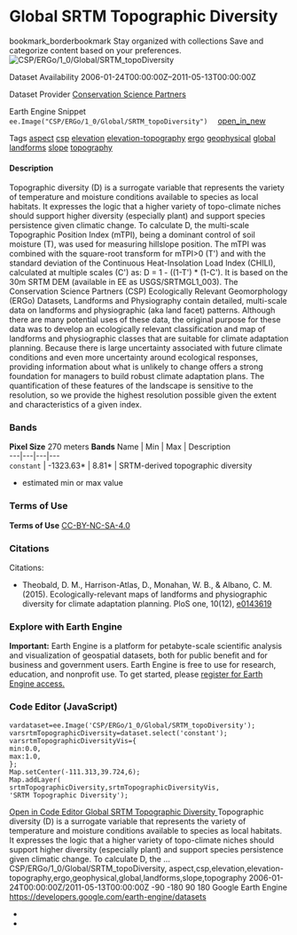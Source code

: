  
#  Global SRTM Topographic Diversity 
bookmark_borderbookmark Stay organized with collections  Save and categorize content based on your preferences. 
![CSP/ERGo/1_0/Global/SRTM_topoDiversity](https://developers.google.com/earth-engine/datasets/images/CSP/CSP_ERGo_1_0_Global_SRTM_topoDiversity_sample.png) 

Dataset Availability
    2006-01-24T00:00:00Z–2011-05-13T00:00:00Z 

Dataset Provider
     [ Conservation Science Partners ](https://www.csp-inc.org/) 

Earth Engine Snippet
     `    ee.Image("CSP/ERGo/1_0/Global/SRTM_topoDiversity")   ` [ open_in_new ](https://code.earthengine.google.com/?scriptPath=Examples:Datasets/CSP/CSP_ERGo_1_0_Global_SRTM_topoDiversity) 

Tags
     [aspect](https://developers.google.com/earth-engine/datasets/tags/aspect) [csp](https://developers.google.com/earth-engine/datasets/tags/csp) [elevation](https://developers.google.com/earth-engine/datasets/tags/elevation) [elevation-topography](https://developers.google.com/earth-engine/datasets/tags/elevation-topography) [ergo](https://developers.google.com/earth-engine/datasets/tags/ergo) [geophysical](https://developers.google.com/earth-engine/datasets/tags/geophysical) [global](https://developers.google.com/earth-engine/datasets/tags/global) [landforms](https://developers.google.com/earth-engine/datasets/tags/landforms) [slope](https://developers.google.com/earth-engine/datasets/tags/slope) [topography](https://developers.google.com/earth-engine/datasets/tags/topography)
#### Description
Topographic diversity (D) is a surrogate variable that represents the variety of temperature and moisture conditions available to species as local habitats. It expresses the logic that a higher variety of topo-climate niches should support higher diversity (especially plant) and support species persistence given climatic change.
To calculate D, the multi-scale Topographic Position Index (mTPI), being a dominant control of soil moisture (T), was used for measuring hillslope position. The mTPI was combined with the square-root transform for mTPI>0 (T') and with the standard deviation of the Continuous Heat-Insolation Load Index (CHILI), calculated at multiple scales (C') as: D = 1 - ((1-T') * (1-C'). It is based on the 30m SRTM DEM (available in EE as USGS/SRTMGL1_003).
The Conservation Science Partners (CSP) Ecologically Relevant Geomorphology (ERGo) Datasets, Landforms and Physiography contain detailed, multi-scale data on landforms and physiographic (aka land facet) patterns. Although there are many potential uses of these data, the original purpose for these data was to develop an ecologically relevant classification and map of landforms and physiographic classes that are suitable for climate adaptation planning. Because there is large uncertainty associated with future climate conditions and even more uncertainty around ecological responses, providing information about what is unlikely to change offers a strong foundation for managers to build robust climate adaptation plans. The quantification of these features of the landscape is sensitive to the resolution, so we provide the highest resolution possible given the extent and characteristics of a given index.
### Bands
**Pixel Size** 270 meters 
**Bands**
Name | Min | Max | Description  
---|---|---|---  
`constant` |  -1323.63*  |  8.81*  | SRTM-derived topographic diversity  
* estimated min or max value 
### Terms of Use
**Terms of Use**
[CC-BY-NC-SA-4.0](https://spdx.org/licenses/CC-BY-NC-SA-4.0.html)
### Citations
Citations:
  * Theobald, D. M., Harrison-Atlas, D., Monahan, W. B., & Albano, C. M. (2015). Ecologically-relevant maps of landforms and physiographic diversity for climate adaptation planning. PloS one, 10(12), [e0143619](https://journals.plos.org/plosone/article?id=10.1371/journal.pone.0143619)


### Explore with Earth Engine
**Important:** Earth Engine is a platform for petabyte-scale scientific analysis and visualization of geospatial datasets, both for public benefit and for business and government users. Earth Engine is free to use for research, education, and nonprofit use. To get started, please [register for Earth Engine access.](https://console.cloud.google.com/earth-engine)
### Code Editor (JavaScript)
```
vardataset=ee.Image('CSP/ERGo/1_0/Global/SRTM_topoDiversity');
varsrtmTopographicDiversity=dataset.select('constant');
varsrtmTopographicDiversityVis={
min:0.0,
max:1.0,
};
Map.setCenter(-111.313,39.724,6);
Map.addLayer(
srtmTopographicDiversity,srtmTopographicDiversityVis,
'SRTM Topographic Diversity');
```
[ Open in Code Editor ](https://code.earthengine.google.com/?scriptPath=Examples:Datasets/CSP/CSP_ERGo_1_0_Global_SRTM_topoDiversity)
[ Global SRTM Topographic Diversity ](https://developers.google.com/earth-engine/datasets/catalog/CSP_ERGo_1_0_Global_SRTM_topoDiversity)
Topographic diversity (D) is a surrogate variable that represents the variety of temperature and moisture conditions available to species as local habitats. It expresses the logic that a higher variety of topo-climate niches should support higher diversity (especially plant) and support species persistence given climatic change. To calculate D, the …
CSP/ERGo/1_0/Global/SRTM_topoDiversity, aspect,csp,elevation,elevation-topography,ergo,geophysical,global,landforms,slope,topography 
2006-01-24T00:00:00Z/2011-05-13T00:00:00Z
-90 -180 90 180 
Google Earth Engine
https://developers.google.com/earth-engine/datasets
  * [ ](https://doi.org/https://www.csp-inc.org/)
  * [ ](https://doi.org/https://developers.google.com/earth-engine/datasets/catalog/CSP_ERGo_1_0_Global_SRTM_topoDiversity)


